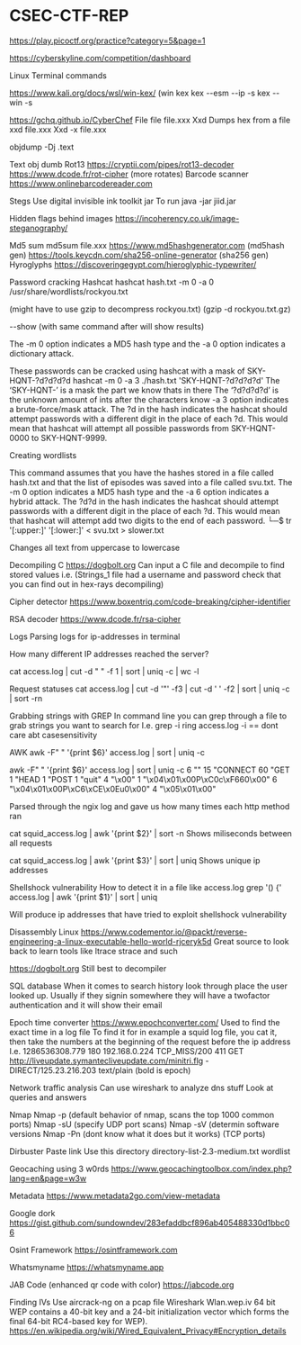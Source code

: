 # CSEC-CTF-REP

https://play.picoctf.org/practice?category=5&page=1 

https://cyberskyline.com/competition/dashboard 


Linux Terminal commands

https://www.kali.org/docs/wsl/win-kex/ (win kex 
kex --esm --ip -s
kex --win -s 

https://gchq.github.io/CyberChef 
File
file file.xxx 
Xxd
Dumps hex from a file
xxd file.xxx
Xxd -x file.xxx

objdump -Dj .text

Text obj dumb
Rot13
https://cryptii.com/pipes/rot13-decoder 
https://www.dcode.fr/rot-cipher (more rotates)
Barcode scanner
https://www.onlinebarcodereader.com 

Stegs
Use digital invisible ink toolkit jar
To run java -jar jiid.jar

Hidden flags behind images
https://incoherency.co.uk/image-steganography/ 

Md5 sum
md5sum file.xxx
https://www.md5hashgenerator.com (md5hash gen)
https://tools.keycdn.com/sha256-online-generator (sha256 gen)
Hyroglyphs
https://discoveringegypt.com/hieroglyphic-typewriter/

 Password cracking
Hashcat
hashcat hash.txt -m 0 -a 0 /usr/share/wordlists/rockyou.txt 

(might have to use gzip to decompress rockyou.txt) (gzip -d rockyou.txt.gz)

--show (with same command after will show results)

The -m 0 option indicates a MD5 hash type and the -a 0 option indicates a dictionary attack. 

These passwords can be cracked using hashcat with a mask of SKY-HQNT-?d?d?d?d
hashcat -m 0 -a 3 ./hash.txt 'SKY-HQNT-?d?d?d?d' 
The ‘SKY-HQNT-’ is a mask the part we know thats in there
The ‘?d?d?d?d’ is the unknown amount of ints after the characters know
-a 3 option indicates a brute-force/mask attack. 
The ?d in the hash indicates the hashcat should attempt passwords with a different digit in the place of each ?d.
 This would mean that hashcat will attempt all possible passwords from SKY-HQNT-0000 to SKY-HQNT-9999. 

Creating wordlists

This command assumes that you have the hashes stored in a file called hash.txt and that the list of episodes was saved into a file called svu.txt. The -m 0 option indicates a MD5 hash type and the -a 6 option indicates a hybrid attack. The ?d?d in the hash indicates the hashcat should attempt passwords with a different digit in the place of each ?d. This would mean that hashcat will attempt add two digits to the end of each password.
└─$ tr '[:upper:]' '[:lower:]' < svu.txt > slower.txt

Changes all text from uppercase to lowercase





Decompiling C
https://dogbolt.org 
Can input a C file and decompile to find stored values i.e. (Strings_1 file had a username and password check that you can find out in hex-rays decompiling)

Cipher detector
https://www.boxentriq.com/code-breaking/cipher-identifier 

RSA decoder
https://www.dcode.fr/rsa-cipher 


Logs
Parsing logs for ip-addresses in terminal


How many different IP addresses reached the server?




cat access.log | cut -d " " -f 1 | sort | uniq -c | wc -l

Request statuses
cat access.log | cut -d '"' -f3 | cut -d ' ' -f2 | sort | uniq -c | sort -rn

Grabbing strings with GREP
In command line you can grep through a file to grab strings you want to search for
I.e. grep -i ring access.log
-i == dont care abt casesensitivity

AWK
awk -F" " '{print $6}' access.log | sort | uniq -c

 awk -F" " '{print $6}' access.log | sort | uniq -c
      6 ""
     15 "CONNECT
     60 "GET
      1 "HEAD
      1 "POST
      1 "quit"
      4 "\x00"
      1 "\x04\x01\x00P\xC0c\xF660\x00"
      6 "\x04\x01\x00P\xC6\xCE\x0Eu0\x00"
      4 "\x05\x01\x00"


Parsed through the ngix log and gave us how many times each http method ran


cat squid_access.log | awk '{print $2}' | sort -n 
Shows miliseconds between all requests

cat squid_access.log | awk '{print $3}' | sort | uniq
Shows unique ip addresses


Shellshock vulnerability 
How to detect it in a file like access.log
grep '() {' access.log | awk '{print $1}' | sort | uniq

Will produce ip addresses that have tried to exploit shellshock vulnerability



Disassembly Linux
https://www.codementor.io/@packt/reverse-engineering-a-linux-executable-hello-world-rjceryk5d 
 Great source to look back to learn tools like ltrace strace and such

https://dogbolt.org 
 Still best to decompiler


SQL database
When it comes to search history look through place the user looked up. Usually if they signin somewhere they will have a twofactor authentication and it will show their email

Epoch time converter
https://www.epochconverter.com/
Used to find the exact time in a log file
To find it for in example a squid log file, you cat it, then take the numbers at the beginning of the request before the ip address
I.e. 1286536308.779	180 192.168.0.224 TCP_MISS/200 411 GET http://liveupdate.symantecliveupdate.com/minitri.flg - DIRECT/125.23.216.203 text/plain (bold is epoch)

Network traffic analysis
Can use wireshark to analyze dns stuff
Look at queries and answers


Nmap
Nmap -p (default behavior of nmap, scans the top 1000 common ports)
Nmap -sU (specify UDP port scans)
Nmap -sV (determin software versions
Nmap -Pn (dont know what it does but it works) (TCP ports)

Dirbuster
Paste link
Use this directory
directory-list-2.3-medium.txt wordlist


Geocaching using 3 w0rds
https://www.geocachingtoolbox.com/index.php?lang=en&page=w3w 

Metadata
https://www.metadata2go.com/view-metadata 


Google dork 
https://gist.github.com/sundowndev/283efaddbcf896ab405488330d1bbc06 

Osint Framework
https://osintframework.com 

Whatsmyname
https://whatsmyname.app 

JAB Code (enhanced qr code with color)
https://jabcode.org 


Finding IVs
Use aircrack-ng on a pcap file
Wireshark
Wlan.wep.iv
64 bit WEP contains a 40-bit key and a 24-bit initialization vector which forms the final 64-bit RC4-based key for WEP).
https://en.wikipedia.org/wiki/Wired_Equivalent_Privacy#Encryption_details 

